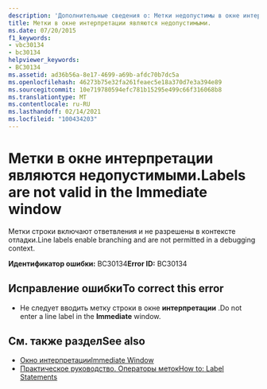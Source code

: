 ```yaml
---
description: 'Дополнительные сведения о: Метки недопустимы в окне интерпретации'
title: Метки в окне интерпретации являются недопустимыми.
ms.date: 07/20/2015
f1_keywords:
- vbc30134
- bc30134
helpviewer_keywords:
- BC30134
ms.assetid: ad36b56a-8e17-4699-a69b-afdc70b7dc5a
ms.openlocfilehash: 46273b75e32fa261feaec5e18a370d7e3a394e89
ms.sourcegitcommit: 10e719780594efc781b15295e499c66f316068b8
ms.translationtype: MT
ms.contentlocale: ru-RU
ms.lasthandoff: 02/14/2021
ms.locfileid: "100434203"
---
```

# <a name="labels-are-not-valid-in-the-immediate-window"></a><span data-ttu-id="f6063-103">Метки в окне интерпретации являются недопустимыми.</span><span class="sxs-lookup"><span data-stu-id="f6063-103">Labels are not valid in the Immediate window</span></span>

<span data-ttu-id="f6063-104">Метки строки включают ответвления и не разрешены в контексте отладки.</span><span class="sxs-lookup"><span data-stu-id="f6063-104">Line labels enable branching and are not permitted in a debugging context.</span></span>  
  
 <span data-ttu-id="f6063-105">**Идентификатор ошибки:** BC30134</span><span class="sxs-lookup"><span data-stu-id="f6063-105">**Error ID:** BC30134</span></span>  
  
## <a name="to-correct-this-error"></a><span data-ttu-id="f6063-106">Исправление ошибки</span><span class="sxs-lookup"><span data-stu-id="f6063-106">To correct this error</span></span>  
  
- <span data-ttu-id="f6063-107">Не следует вводить метку строки в окне **интерпретации** .</span><span class="sxs-lookup"><span data-stu-id="f6063-107">Do not enter a line label in the **Immediate** window.</span></span>  
  
## <a name="see-also"></a><span data-ttu-id="f6063-108">См. также раздел</span><span class="sxs-lookup"><span data-stu-id="f6063-108">See also</span></span>

- [<span data-ttu-id="f6063-109">Окно интерпретации</span><span class="sxs-lookup"><span data-stu-id="f6063-109">Immediate Window</span></span>](/visualstudio/ide/reference/immediate-window)
- [<span data-ttu-id="f6063-110">Практическое руководство. Операторы меток</span><span class="sxs-lookup"><span data-stu-id="f6063-110">How to: Label Statements</span></span>](../programming-guide/program-structure/how-to-label-statements.md)
